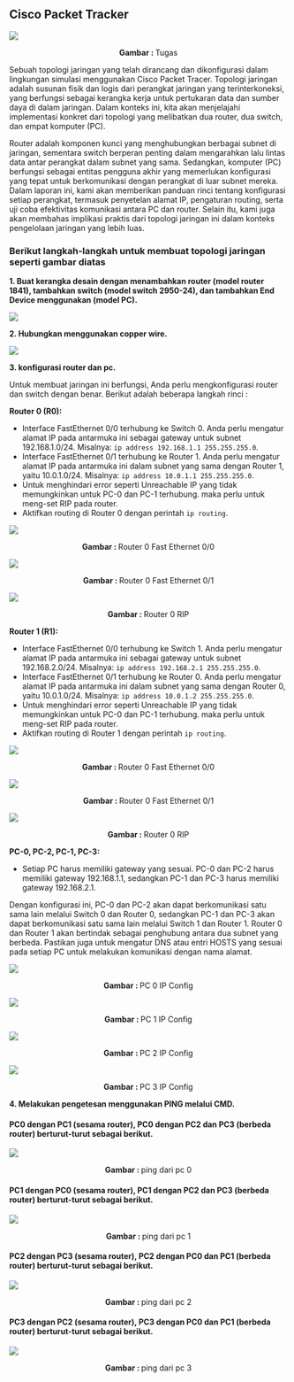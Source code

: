 ## Cisco Packet Tracker

<img align="center" src="./assets/contoh.png">
<p align="center"><strong>Gambar : </strong> Tugas</p>

<p>Sebuah topologi jaringan yang telah dirancang dan dikonfigurasi dalam lingkungan simulasi menggunakan Cisco Packet Tracer. Topologi jaringan adalah susunan fisik dan logis dari perangkat jaringan yang terinterkoneksi, yang berfungsi sebagai kerangka kerja untuk pertukaran data dan sumber daya di dalam jaringan. Dalam konteks ini, kita akan menjelajahi implementasi konkret dari topologi yang melibatkan dua router, dua switch, dan empat komputer (PC).

Router adalah komponen kunci yang menghubungkan berbagai subnet di jaringan, sementara switch berperan penting dalam mengarahkan lalu lintas data antar perangkat dalam subnet yang sama. Sedangkan, komputer (PC) berfungsi sebagai entitas pengguna akhir yang memerlukan konfigurasi yang tepat untuk berkomunikasi dengan perangkat di luar subnet mereka. Dalam laporan ini, kami akan memberikan panduan rinci tentang konfigurasi setiap perangkat, termasuk penyetelan alamat IP, pengaturan routing, serta uji coba efektivitas komunikasi antara PC dan router. Selain itu, kami juga akan membahas implikasi praktis dari topologi jaringan ini dalam konteks pengelolaan jaringan yang lebih luas.</p>

### Berikut langkah-langkah untuk membuat topologi jaringan seperti gambar diatas 

__1. Buat kerangka desain dengan menambahkan router (model router 1841), tambahkan switch (model switch 2950-24), dan tambahkan End Device menggunakan (model PC).__

<img align="center" src="./assets/kerangka.png"><br>

__2. Hubungkan menggunakan copper wire.__

<img align="center" src="./assets/wired.png"><br>

__3. konfigurasi router dan pc.__
<p>Untuk membuat jaringan ini berfungsi, Anda perlu mengkonfigurasi router dan switch dengan benar. Berikut adalah beberapa langkah rinci :</p>

**Router 0 (R0):**
- Interface FastEthernet 0/0 terhubung ke Switch 0. Anda perlu mengatur alamat IP pada antarmuka ini sebagai gateway untuk subnet 192.168.1.0/24. Misalnya: `ip address 192.168.1.1 255.255.255.0`.
- Interface FastEthernet 0/1 terhubung ke Router 1. Anda perlu mengatur alamat IP pada antarmuka ini dalam subnet yang sama dengan Router 1, yaitu 10.0.1.0/24. Misalnya: `ip address 10.0.1.1 255.255.255.0`.
- Untuk menghindari error seperti Unreachable IP yang tidak memungkinkan untuk PC-0 dan PC-1 terhubung. maka perlu untuk meng-set RIP pada router.
- Aktifkan routing di Router 0 dengan perintah `ip routing`.
  
<img align="center" src="./assets/router0fe00.png">
<p align="center"><strong>Gambar : </strong> Router 0 Fast Ethernet 0/0</p>

<img align="center" src="./assets/router0fe01.png">
<p align="center"><strong>Gambar : </strong> Router 0 Fast Ethernet 0/1</p>

<img align="center" src="./assets/router0rip.png">
<p align="center"><strong>Gambar : </strong> Router 0 RIP</p>

**Router 1 (R1):**
- Interface FastEthernet 0/0 terhubung ke Switch 1. Anda perlu mengatur alamat IP pada antarmuka ini sebagai gateway untuk subnet 192.168.2.0/24. Misalnya: `ip address 192.168.2.1 255.255.255.0`.
- Interface FastEthernet 0/1 terhubung ke Router 0. Anda perlu mengatur alamat IP pada antarmuka ini dalam subnet yang sama dengan Router 0, yaitu 10.0.1.0/24. Misalnya: `ip address 10.0.1.2 255.255.255.0`.
- Untuk menghindari error seperti Unreachable IP yang tidak memungkinkan untuk PC-0 dan PC-1 terhubung. maka perlu untuk meng-set RIP pada router.
- Aktifkan routing di Router 1 dengan perintah `ip routing`.

<img align="center" src="./assets/router1fe00.png">
<p align="center"><strong>Gambar : </strong> Router 0 Fast Ethernet 0/0</p>

<img align="center" src="./assets/router1fe01.png">
<p align="center"><strong>Gambar : </strong> Router 0 Fast Ethernet 0/1</p>

<img align="center" src="./assets/router1rip.png">
<p align="center"><strong>Gambar : </strong> Router 0 RIP</p>

**PC-0, PC-2, PC-1, PC-3:**
- Setiap PC harus memiliki gateway yang sesuai. PC-0 dan PC-2 harus memiliki gateway 192.168.1.1, sedangkan PC-1 dan PC-3 harus memiliki gateway 192.168.2.1.

Dengan konfigurasi ini, PC-0 dan PC-2 akan dapat berkomunikasi satu sama lain melalui Switch 0 dan Router 0, sedangkan PC-1 dan PC-3 akan dapat berkomunikasi satu sama lain melalui Switch 1 dan Router 1. Router 0 dan Router 1 akan bertindak sebagai penghubung antara dua subnet yang berbeda. Pastikan juga untuk mengatur DNS atau entri HOSTS yang sesuai pada setiap PC untuk melakukan komunikasi dengan nama alamat.

<img align="center" src="./assets/pc0.png">
<p align="center"><strong>Gambar : </strong> PC 0 IP Config</p>

<img align="center" src="./assets/pc1.png">
<p align="center"><strong>Gambar : </strong> PC 1 IP Config</p>

<img align="center" src="./assets/pc2.png">
<p align="center"><strong>Gambar : </strong> PC 2 IP Config</p>

<img align="center" src="./assets/pc3.png">
<p align="center"><strong>Gambar : </strong> PC 3 IP Config</p>

__4. Melakukan pengetesan menggunakan PING melalui CMD.__

#### PC0 dengan PC1 (sesama router), PC0 dengan PC2 dan PC3 (berbeda router) berturut-turut sebagai berikut.

<img align="center" src="./assets/pc0ping.png">
<p align="center"><strong>Gambar : </strong> ping dari pc 0</p>

#### PC1 dengan PC0 (sesama router), PC1 dengan PC2 dan PC3 (berbeda router) berturut-turut sebagai berikut.

<img align="center" src="./assets/pc1ping.png">
<p align="center"><strong>Gambar : </strong> ping dari pc 1</p>

#### PC2 dengan PC3 (sesama router), PC2 dengan PC0 dan PC1 (berbeda router) berturut-turut sebagai berikut.

<img align="center" src="./assets/pc2ping.png">
<p align="center"><strong>Gambar : </strong> ping dari pc 2</p>

#### PC3 dengan PC2 (sesama router), PC3 dengan PC0 dan PC1 (berbeda router) berturut-turut sebagai berikut.

<img align="center" src="./assets/pc3ping.png">
<p align="center"><strong>Gambar : </strong> ping dari pc 3</p>
